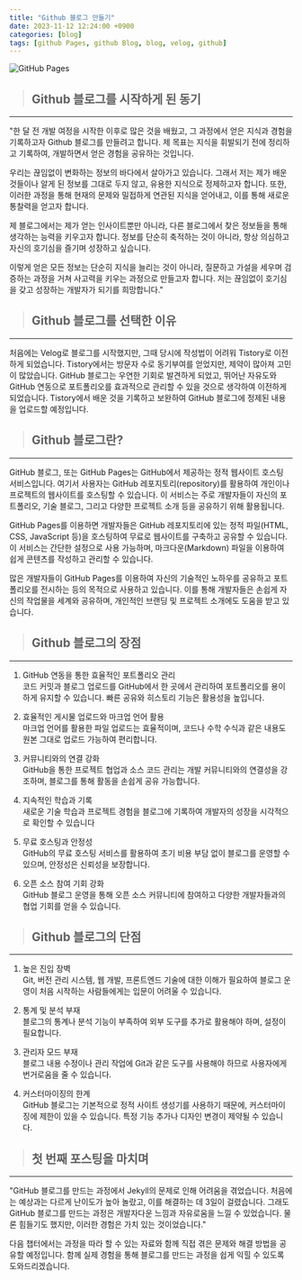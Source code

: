 ```yaml
---
title: "Github 블로그 만들기"
date: 2023-11-12 12:24:00 +0900
categories: [blog]
tags: [github Pages, github Blog, blog, velog, github]
---
```


![GitHub Pages](https://mail.google.com/mail/u/0?ui=2&ik=d9dea8af36&attid=0.1&permmsgid=msg-a:r-4269102455967540105&th=18be808435865199&view=fimg&fur=ip&sz=s0-l75-ft&attbid=ANGjdJ_C8dg6R-NQlHDQdRGKLKjL2zpbe6DxzCb9CiYaRmWMbst_NbBErB4FHHnBkgOfyLEB5uniPBbQfKPsgxaQ_cmuZjt7NDnGTsJ0etWlg_6d0XyTslWbYQWe98Y&disp=emb&realattid=ii_lp5l6h1v0)

> ## **Github 블로그를 시작하게 된 동기**

---

"한 달 전 개발 여정을 시작한 이후로 많은 것을 배웠고, 그 과정에서 얻은 지식과 경험을 기록하고자 Github 블로그를 만들려고 합니다. 제 목표는 지식을 휘발되기 전에 정리하고 기록하여, 개발하면서 얻은 경험을 공유하는 것입니다.

우리는 끊임없이 변화하는 정보의 바다에서 살아가고 있습니다. 그래서 저는 제가 배운 것들이나 알게 된 정보를 그대로 두지 않고, 유용한 지식으로 정제하고자 합니다. 또한, 이러한 과정을 통해 현재의 문제와 밀접하게 연관된 지식을 얻어내고, 이를 통해 새로운 통찰력을 얻고자 합니다.

제 블로그에서는 제가 얻는 인사이트뿐만 아니라, 다른 블로그에서 찾은 정보들을 통해 생각하는 능력을 키우고자 합니다. 정보를 단순히 축적하는 것이 아니라, 항상 의심하고 자신의 호기심을 즐기며 성장하고 싶습니다.

이렇게 얻은 모든 정보는 단순히 지식을 늘리는 것이 아니라, 질문하고 가설을 세우며 검증하는 과정을 거쳐 사고력을 키우는 과정으로 만들고자 합니다. 저는 끊임없이 호기심을 갖고 성장하는 개발자가 되기를 희망합니다."

> ## **Github 블로그를 선택한 이유**

---

처음에는 Velog로 블로그를 시작했지만, 그때 당시에 작성법이 어려워 Tistory로 이전하게 되었습니다. Tistory에서는 방문자 수로 동기부여를 얻었지만, 제약이 많아져 고민이 많았습니다. GitHub 블로그는 우연한 기회로 발견하게 되었고, 뛰어난 자유도와 GitHub 연동으로 포트폴리오를 효과적으로 관리할 수 있을 것으로 생각하여 이전하게 되었습니다. Tistory에서 배운 것을 기록하고 보완하여 GitHub 블로그에 정제된 내용을 업로드할 예정입니다.

> ## **Github 블로그란?**

---

GitHub 블로그, 또는 GitHub Pages는 GitHub에서 제공하는 정적 웹사이트 호스팅 서비스입니다. 여기서 사용자는 GitHub 레포지토리(repository)를 활용하여 개인이나 프로젝트의 웹사이트를 호스팅할 수 있습니다. 이 서비스는 주로 개발자들이 자신의 포트폴리오, 기술 블로그, 그리고 다양한 프로젝트 소개 등을 공유하기 위해 활용됩니다.

GitHub Pages를 이용하면 개발자들은 GitHub 레포지토리에 있는 정적 파일(HTML, CSS, JavaScript 등)을 호스팅하여 무료로 웹사이트를 구축하고 공유할 수 있습니다. 이 서비스는 간단한 설정으로 사용 가능하며, 마크다운(Markdown) 파일을 이용하여 쉽게 콘텐츠를 작성하고 관리할 수 있습니다.

많은 개발자들이 GitHub Pages를 이용하여 자신의 기술적인 노하우를 공유하고 포트폴리오를 전시하는 등의 목적으로 사용하고 있습니다. 이를 통해 개발자들은 손쉽게 자신의 작업물을 세계와 공유하며, 개인적인 브랜딩 및 프로젝트 소개에도 도움을 받고 있습니다.

> ## **Github 블로그의 장점**

---

1. GitHub 연동을 통한 효율적인 포트폴리오 관리  
   코드 커밋과 블로그 업로드를 GitHub에서 한 곳에서 관리하여 포트폴리오를 용이하게 유지할 수 있습니다. 빠른 공유와 히스토리 기능은 활용성을 높입니다.

2. 효율적인 게시물 업로드와 마크업 언어 활용  
   마크업 언어를 활용한 파일 업로드는 효율적이며, 코드나 수학 수식과 같은 내용도 원본 그대로 업로드 가능하여 편리합니다.

3. 커뮤니티와의 연결 강화  
   GitHub을 통한 프로젝트 협업과 소스 코드 관리는 개발 커뮤니티와의 연결성을 강조하며, 블로그를 통해 활동을 손쉽게 공유 가능합니다.

4. 지속적인 학습과 기록  
   새로운 기술 학습과 프로젝트 경험을 블로그에 기록하여 개발자의 성장을 시각적으로 확인할 수 있습니다

5. 무료 호스팅과 안정성  
   GitHub의 무료 호스팅 서비스를 활용하여 초기 비용 부담 없이 블로그를 운영할 수 있으며, 안정성은 신뢰성을 보장합니다.

6. 오픈 소스 참여 기회 강화  
   GitHub 블로그 운영을 통해 오픈 소스 커뮤니티에 참여하고 다양한 개발자들과의 협업 기회를 얻을 수 있습니다.

> ## **Github 블로그의 단점**

---

1. 높은 진입 장벽  
   Git, 버전 관리 시스템, 웹 개발, 프론트엔드 기술에 대한 이해가 필요하여 블로그 운영이 처음 시작하는 사람들에게는 입문이 어려울 수 있습니다.

2. 통계 및 분석 부재  
   블로그의 통계나 분석 기능이 부족하여 외부 도구를 추가로 활용해야 하며, 설정이 필요합니다.

3. 관리자 모드 부재  
   블로그 내용 수정이나 관리 작업에 Git과 같은 도구를 사용해야 하므로 사용자에게 번거로움을 줄 수 있습니다.

4. 커스터마이징의 한계  
   GitHub 블로그는 기본적으로 정적 사이트 생성기를 사용하기 때문에, 커스터마이징에 제한이 있을 수 있습니다. 특정 기능 추가나 디자인 변경이 제약될 수 있습니다.

> ## **첫 번째 포스팅을 마치며**

---

<left>"GitHub 블로그를 만드는 과정에서 Jekyll의 문제로 인해 어려움을 겪었습니다. 처음에는 예상과는 다르게 난이도가 높아 놀랐고, 이를 해결하는 데 3일이 걸렸습니다. 그래도 GitHub 블로그를 만드는 과정은 개발자다운 느낌과 자유로움을 느낄 수 있었습니다. 물론 힘들기도 했지만, 이러한 경험은 가치 있는 것이었습니다."

다음 챕터에서는 과정을 따라 할 수 있는 자료와 함께 직접 겪은 문제와 해결 방법을 공유할 예정입니다. 함께 실제 경험을 통해 블로그를 만드는 과정을 쉽게 익힐 수 있도록 도와드리겠습니다.</left>
